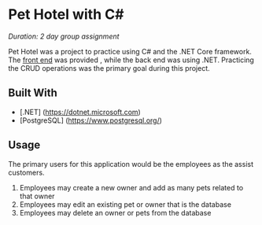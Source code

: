 # Pet Hotel with C#

*Duration: 2 day group assignment*

Pet Hotel was a project to practice using C# and the .NET Core framework. The [front end](https://github.com/PrimeAcademy/pethotel-dotnet-frontend) was provided ,
while the back end was using .NET. Practicing the CRUD operations was the primary goal during this project.

## Built With

* [.NET] (https://dotnet.microsoft.com)
* [PostgreSQL] (https://www.postgresql.org/)

## Usage

The primary users for this application would be the employees as the assist customers.

1. Employees may create a new owner and add as many pets related to that owner
2. Employees may edit an existing pet or owner that is the database
3. Employees may delete an owner or pets from the database